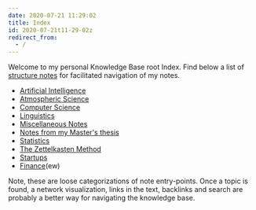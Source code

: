 ```yaml
---
date: 2020-07-21 11:29:02
title: Index
id: 2020-07-21t11-29-02z
redirect_from:
  - /
---
```


Welcome to my personal Knowledge Base root Index. Find below a list of
[structure notes](./2020-08-26t20-38-25z.md) for facilitated navigation of my
notes.

- [Artificial Intelligence](./2020-09-04t14-39-00z.md)
- [Atmospheric Science](./2020-08-30t15-46-28z.md)
- [Computer Science](./2020-10-14t15-05-24z.md)
- [Linguistics](./2021-12-20t10-50-39z.md)
- [Miscellaneous Notes](./2020-08-30t15-47-14z.md)
- [Notes from my Master's thesis](./2023-07-10t14-32-02z.md)
- [Statistics](./2020-09-14t14-24-41z.md)
- [The Zettelkasten Method](./2020-08-24t15-19-14z.md)
- [Startups](./2020-10-03t22-56-43z.md)
- [Finance](./2021-05-05t10-22-45z.md)(ew)

Note, these are loose categorizations of note entry-points. Once a topic is
found, a network visualization, links in the text, backlinks and search are
probably a better way for navigating the knowledge base.
